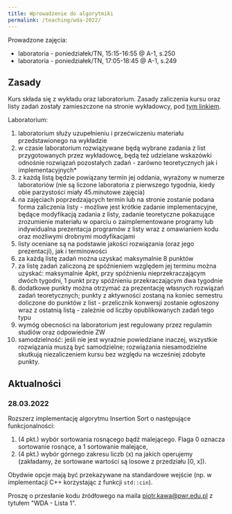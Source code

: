 ```yaml
---
title: Wprowadzenie do algorytmiki
permalink: /teaching/wda-2022/
---
```


Prowadzone zajęcia:
* laboratoria - poniedziałek/TN, 15:15-16:55 @ A-1, s.250
* laboratoria - poniedziałek/TN, 17:05-18:45 @ A-1, s.249


## Zasady   
Kurs składa się z wykładu oraz laboratorium. Zasady zaliczenia kursu oraz listy zadań zostały zamieszczone na stronie wykładowcy, pod [tym linkiem](http://prac.im.pwr.wroc.pl/~zeberski/teaching/teaching.html). 

Laboratorium:
1. laboratorium służy uzupełnieniu i przećwiczeniu materiału przedstawionego na wykładzie
2. w czasie laboratorium rozwiązywane będą wybrane zadania z list przygotowanych przez wykładowcę, będą też udzielane wskazówki odnośnie rozwiązań pozostałych zadań - zarówno teoretycznych jak i implementacyjnych*
3. z każdą listą będzie powiązany termin jej oddania, wyrażony w numerze laboratoriów (nie są liczone laboratoria z pierwszego tygodnia, kiedy obie parzystości miały 45.minutowe zajęcia)
4. na zajęciach poprzedzających termin lub na stronie zostanie podana forma zaliczenia listy - możliwe jest krótkie zadanie implementacyjne, będące modyfikacją zadania z listy, zadanie teoretyczne pokazujące zrozumienie materiału w oparciu o zaimplementowane programy lub indywidualna prezentacja programów z listy wraz z omawianiem kodu oraz możliwymi drobnymi modyfikacjami
5. listy oceniane są na podstawie jakości rozwiązania (oraz jego prezentacji), jak i terminowości
6. za każdą listę zadań można uzyskać maksymalnie 8 punktów
7. za listę zadań zaliczoną ze spóźnieniem względem jej terminu można uzyskać: maksymalnie 4pkt, przy spóźnieniu nieprzekraczającym dwóch tygodni, 1 punkt przy spóźnieniu przekraczającym dwa tygodnie
8. dodatkowe punkty można otrzymać za prezentację własnych rozwiązań zadań teoretycznych; punkty z aktywności zostaną na koniec semestru doliczone do punktów z list - przelicznik konwersji zostanie ogłoszony wraz z ostatnią listą - zależnie od liczby opublikowanych zadań tego typu
9. wymóg obecności na laboratorium jest regulowany przez regulamin studiów oraz odpowiednie ZW
10. samodzielność: jeśli nie jest wyraźnie powiedziane inaczej, wszystkie rozwiązania muszą być samodzielne; rozwiązania niesamodzielne skutkują niezaliczeniem kursu bez względu na wcześniej zdobyte punkty.


## Aktualności
### 28.03.2022


Rozszerz implementację algorytmu Insertion Sort o następujące funkcjonalności:

1. (4 pkt.) wybór sortowania rosnącego bądź malejącego. Flaga 0 oznacza sortowanie rosnące, a 1 sortowanie malejące,
2. (4 pkt.) wybór górnego zakresu liczb (x) na jakich operujemy (zakładamy, że sortowane wartości są losowe z przedziału [0, x]).

Obydwie opcje mają być przekazywane na standardowe wejście (np. w implementacji C++ korzystając z funkcji `std::cin`).

Proszę o przesłanie kodu źródłowego na maila piotr.kawa@pwr.edu.pl z tytułem "WDA - Lista 1".
